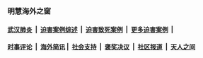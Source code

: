 
### 明慧海外之窗

####  [武汉肺炎](indexes/365.md?t=04281601) &nbsp;|&nbsp;  [迫害案例综述](indexes/328.md?t=04281601) &nbsp;|&nbsp; [迫害致死案例](indexes/277.md?t=04281601)  &nbsp;|&nbsp; [更多迫害案例](indexes/81.md?t=04281601)  &nbsp;|&nbsp; 
####  [时事评论](indexes/19.md?t=04281601) &nbsp;|&nbsp; [海外简讯](indexes/245.md?t=04281601)&nbsp;|&nbsp;  [社会支持](indexes/140.md?t=04281601) &nbsp;|&nbsp; [褒奖决议](indexes/282.md?t=04281601) &nbsp;|&nbsp; [社区报道](indexes/91.md?t=04281601)  &nbsp;|&nbsp; [天人之间](indexes/78.md?t=04281601) 

